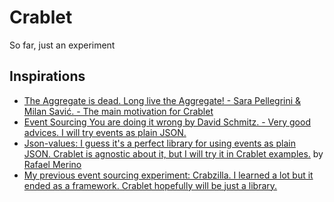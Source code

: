 # Crablet

So far, just an experiment

## Inspirations

* [The Aggregate is dead. Long live the Aggregate! - Sara Pellegrini & Milan Savić. - The main motivation for Crablet](https://www.youtube.com/watch?v=MpalYQaKKd4)
* [Event Sourcing You are doing it wrong by David Schmitz. - Very good advices. I will try events as plain JSON.](https://www.youtube.com/watch?v=GzrZworHpIk)
* [Json-values: I guess it's a perfect library for using events as plain JSON. Crablet is agnostic about it, but I will try it in Crablet examples.](https://github.com/imrafaelmerino/json-values)
  by [Rafael Merino](https://github.com/imrafaelmerino)
* [My previous event sourcing experiment: Crabzilla. I learned a lot but it ended as a framework. Crablet hopefully will be just a library.](https://github.com/crabzilla/crabzilla)